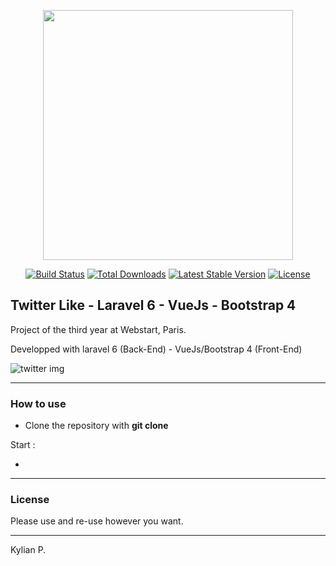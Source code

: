 <p align="center"><img src="https://res.cloudinary.com/dtfbvvkyp/image/upload/v1566331377/laravel-logolockup-cmyk-red.svg" width="400"></p>

<p align="center">
<a href="https://travis-ci.org/laravel/framework"><img src="https://travis-ci.org/laravel/framework.svg" alt="Build Status"></a>
<a href="https://packagist.org/packages/laravel/framework"><img src="https://poser.pugx.org/laravel/framework/d/total.svg" alt="Total Downloads"></a>
<a href="https://packagist.org/packages/laravel/framework"><img src="https://poser.pugx.org/laravel/framework/v/stable.svg" alt="Latest Stable Version"></a>
<a href="https://packagist.org/packages/laravel/framework"><img src="https://poser.pugx.org/laravel/framework/license.svg" alt="License"></a>
</p>

## Twitter Like - Laravel 6 - VueJs - Bootstrap 4
Project of the third year at Webstart, Paris.

Developped with laravel 6 (Back-End) - VueJs/Bootstrap 4 (Front-End)

![twitter img](http://img.kp-dev.fr/twitterLie.png) 

---

### How to use

- Clone the repository with __git clone__

Start :

- 

---

### License

Please use and re-use however you want.

---

Kylian P.
